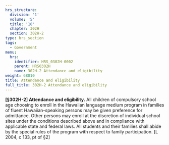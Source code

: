 ```yaml
---
hrs_structure:
  division: '1'
  volume: '5'
  title: '18'
  chapter: 302H
  section: 302H-2
type: hrs_section
tags:
  - Government
menu:
  hrs:
    identifier: HRS_0302H-0002
    parent: HRS0302H
    name: 302H-2 Attendance and eligibility
weight: 68010
title: Attendance and eligibility
full_title: 302H-2 Attendance and eligibility
---
```

**[§302H-2] Attendance and eligibility.** All children of compulsory school age choosing to enroll in the Hawaiian language medium program in families of fluent Hawaiian-speaking persons may be given preference for admittance. Other persons may enroll at the discretion of individual school sites under the conditions described above and in compliance with applicable state and federal laws. All students and their families shall abide by the special rules of the program with respect to family participation. [L 2004, c 133, pt of §2]